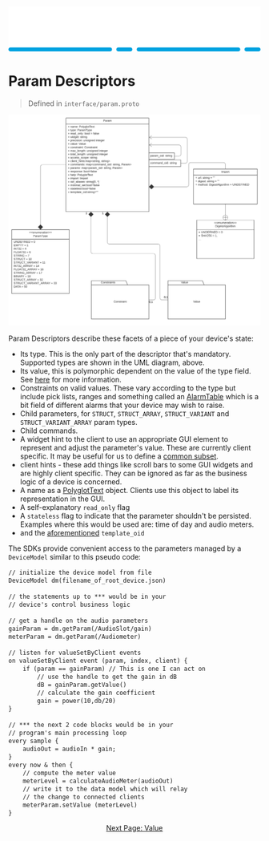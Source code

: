 ![Alt](images/Catena%20Logo_PMS2191%20&%20White.png)

# Param Descriptors

> Defined in `interface/param.proto`

![alt](images/Catena%20UML%20-%20Param.svg)

Param Descriptors describe these facets of a piece of your device's state:

- Its type. This is the only part of the descriptor that's mandatory. Supported types are shown in the UML diagram, above.
- Its value, this is polymorphic dependent on the value of the type field. See [here](Value.md) for more information.
- Constraints on valid values. These vary according to the type but include pick lists, ranges and something called an [AlarmTable](AlarmTable.md) which is a bit field of different alarms that your device may wish to raise.
- Child parameters, for `STRUCT`, `STRUCT_ARRAY`, `STRUCT_VARIANT` and `STRUCT_VARIANT_ARRAY` param types.
- Child commands.
- A widget hint to the client to use an appropriate GUI element to represent and adjust the parameter's value. These are currently client specific. It may be useful for us to define a [common subset](https://github.com/rossvideo/Catena/issues/92).
- client hints - these add things like scroll bars to some GUI widgets and are highly client specific. They can be ignored as far as the business logic of a device is concerned.
- A name as a [PolyglotText](PolyglotText.md) object. Clients use this object to label its representation in the GUI.
- A self-explanatory `read_only` flag
- A `stateless` flag to indicate that the parameter shouldn't be persisted. Examples where this would be used are: time of day and audio meters.
- and the [aforementioned](Template.md) `template_oid`

The SDKs provide convenient access to the parameters managed by a `DeviceModel` similar to this pseudo code:

```
// initialize the device model from file
DeviceModel dm(filename_of_root_device.json)

// the statements up to *** would be in your 
// device's control business logic

// get a handle on the audio parameters
gainParam = dm.getParam(/AudioSlot/gain)
meterParam = dm.getParam(/Audiometer)

// listen for valueSetByClient events
on valueSetByClient event (param, index, client) {
    if (param == gainParam) // This is one I can act on
        // use the handle to get the gain in dB
        dB = gainParam.getValue()
        // calculate the gain coefficient
        gain = power(10,db/20)
}

// *** the next 2 code blocks would be in your 
// program's main processing loop
every sample {
    audioOut = audioIn * gain;
}
every now & then {
    // compute the meter value
    meterLevel = calculateAudioMeter(audioOut)
    // write it to the data model which will relay
    // the change to connected clients
    meterParam.setValue (meterLevel)
}
```

<div style="text-align: center">

[Next Page: Value](Value.md)

</div>